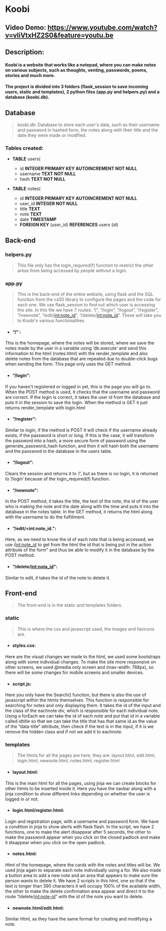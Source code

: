 # Koobi
## Video Demo: https://www.youtube.com/watch?v=vIiVtxHZ2S0&feature=youtu.be
## Description: 

#### Koobi is a website that works like a notepad, where you can make notes on various subjects, such as thoughts, venting, passwords, poems, stories and much more.

#### The project is divided into 3 folders (flask_session to save incoming users, static and templates), 2 python files (app.py and helpers.py) and a database (koobi.db).

## Database
> koobi.db: Database to store each user's data, such as their username and password in hashed form, the notes along with their title and the date they were made or modified.

### Tables created:
  
  - **TABLE** users(
    - id **INTEGER PRIMARY KEY AUTOINCREMENT NOT NULL**
    - username **TEXT NOT NULL**
    - hash **TEXT NOT NULL**
  
  - **TABLE** notes(
    - id **INTEGER PRIMARY KEY AUTOINCREMENT NOT NULL**
    - user_id **INTEGER NOT NULL**
    - title **TEXT**
    - note **TEXT**
    - date **TIMESTAMP**
    - **FOREIGN KEY** (user_id) **REFERENCES** users (id)

## Back-end

### helpers.py 
> This file only has the login_required(f) function to restrict the other areas from being accessed by people without a login.

### app.py
> This is the back-end of the entire website, using flask and the SQL function from the cs50 library to configure the pages and the code for each one. We use flask_session to find out which user is accessing the site. In this file we have 7 routes: “/”, “/login”, “/logout”, “/register”, “/newnote”, “/edit/<int:note_id>”, “/delete/<int:note_id>”. These will take you to Koobi's various functionalities.

 - #### “/” :
This is the homepage, where the notes will be stored, where we save the notes made by the user in a variable using ‘db.execute’ and send this information to the html (notes.html) with the render_template and also delete notes from the database that are repeated due to double-click bugs when sending the form. This page only uses the GET method.

- #### “/login":
If you haven't registered or logged in yet, this is the page you will go to. When the POST method is used, it checks that the username and password are correct. If the login is correct, it takes the user id from the database and puts it in the session to save the login. When the method is GET it just returns render_template with login.html

- #### “/register":
Similar to login, if the method is POST it will check if the username already exists, if the password is short or long. If this is the case, it will transform the password into a hash, a more secure form of password using the generate_password_hash function, and then it will hash both the username and the password in the database in the users table.

- #### “/logout":
Clears the session and returns it to ‘/’, but as there is no login, it is returned to ‘/login’ because of the login_required(f) function.

- #### “/newnote":
In the POST method, it takes the title, the text of the note, the id of the user who is making the note and the date along with the time and puts it into the database in the notes table. In the GET method, it returns the html along with the username to do the fulfillment.

- #### “/edit/<int:note_id.":
Here, as we need to know the id of each note that is being accessed, we use /<int:note_id> to get from the html the id that is being put in the action attribute of the form” and thus be able to modify it in the database by the POST method.

- #### “/delete/<int:nota_id>":
Similar to edit, it takes the id of the note to delete it.

## Front-end
> The front-end is in the static and templates folders.

### static
> This is where the css and javascript used, the images and favicons are.

- #### styles.css:
Here are the visual changes we made to the html, we used some bootstraps along with some individual changes. To make the site more responsive on other screens, we used @media only screen and (max-width: 768px), so there will be some changes for mobile screens and smaller devices.

- #### script.js:
Here you only have the Search() function, but there is also the use of javascript within the htmls themselves. This function is responsible for searching for notes and only displaying them. It takes the id of the input and the class of the eachnote div, which is responsible for each individual note. Using a forEach we can take the id of each note and put that id in a variable called idtitle so that we can take the title that has that same id as the value of the “data-title” attribute, then check if the text is in the input, if it is we remove the hidden class and if not we add it to eachnote.

### templates
> The htmls for all the pages are here, they are: layout.html, edit.html, login.html, newnote.html, notes.html, register.html

- #### layout.html:
This is the main html for all the pages, using jinja we can create blocks for other htmls to be inserted inside it. Here you have the navbar along with a jinja condition to show different links depending on whether the user is logged in or not.

- #### login.html/register.html:
Login and registration page, with a username and password form. We have a condition in jinja to show alerts with flask flash. In the script, we have 2 functions, one to make the alert disappear after 5 seconds, the other to make the password appear when you click on the closed padlock and make it disappear when you click on the open padlock.

- #### notes.html:
Html of the homepage, where the cards with the notes and titles will be. We used jinja again to separate each note individually using a for. We also made a button area to add a new note and an area that appears to make sure the person wants to delete it. We have 2 scripts in this html, one so that if the text is longer than 390 characters it will occupy 100% of the available width, the other to make the delete confirmation area appear and direct it to the route “/delete/<int:note-id>” with the id of the note you want to delete.

- #### newnote.html/edit.html:
Similar Html, as they have the same format for creating and modifying a note.